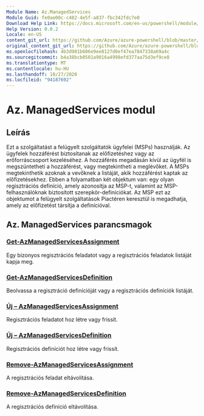 ```yaml
---
Module Name: Az.ManagedServices
Module Guid: fe0ae00c-c482-4e5f-a837-fbc342fdc7e0
Download Help Link: https://docs.microsoft.com/en-us/powershell/module/az.managedservices
Help Version: 0.0.2
Locale: en-US
content_git_url: https://github.com/Azure/azure-powershell/blob/master/src/ManagedServices/ManagedServices/help/Az.ManagedServices.md
original_content_git_url: https://github.com/Azure/azure-powershell/blob/master/src/ManagedServices/ManagedServices/help/Az.ManagedServices.md
ms.openlocfilehash: 4b3d901b606e9ee8127d0ef47ea7847338a69a4c
ms.sourcegitcommit: b4a38bcb0501a9016a4998efd377aa75d3ef9ce8
ms.translationtype: MT
ms.contentlocale: hu-HU
ms.lasthandoff: 10/27/2020
ms.locfileid: "94187692"
---
```

# Az. ManagedServices modul
## Leírás
Ezt a szolgáltatást a felügyelt szolgáltatók ügyfelei (MSPs) használják. Az ügyfelek hozzáférést biztosítanak az előfizetéshez vagy az erőforráscsoport kezeléséhez. A hozzáférés megadásán kívül az ügyfél is megszüntetheti a hozzáférést, vagy megtekintheti a meglévőket. A MSPs megtekinthetik azoknak a vevőknek a listáját, akik hozzáférést kaptak az előfizetésekhez. Ebben a folyamatban két objektum van: egy olyan regisztrációs definíció, amely azonosítja az MSP-t, valamint az MSP-felhasználóknak biztosított szerepkör-definíciókat. Az MSP ezt az objektumot a felügyelt szolgáltatások Piactéren keresztül is megadhatja, amely az előfizetést társítja a definícióval.

## Az. ManagedServices parancsmagok
### [Get-AzManagedServicesAssignment](Get-AzManagedServicesAssignment.md)
Egy bizonyos regisztrációs feladatot vagy a regisztrációs feladatok listáját kapja meg.

### [Get-AzManagedServicesDefinition](Get-AzManagedServicesDefinition.md)
Beolvassa a regisztráció definícióját vagy a regisztrációs definíciók listáját.

### [Új – AzManagedServicesAssignment](New-AzManagedServicesAssignment.md)
Regisztrációs feladatot hoz létre vagy frissít.

### [Új – AzManagedServicesDefinition](New-AzManagedServicesDefinition.md)
Regisztrációs definíciót hoz létre vagy frissít.

### [Remove-AzManagedServicesAssignment](Remove-AzManagedServicesAssignment.md)
A regisztrációs feladat eltávolítása.

### [Remove-AzManagedServicesDefinition](Remove-AzManagedServicesDefinition.md)
A regisztrációs definíció eltávolítása.
